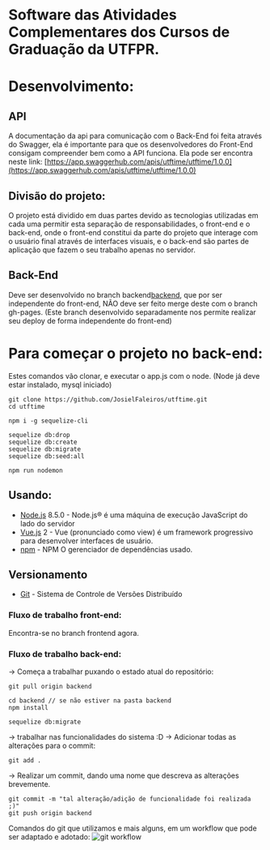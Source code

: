 # Software das Atividades Complementares dos Cursos de Graduação da UTFPR.

# Desenvolvimento:

## API
A documentação da api para comunicação com o Back-End foi feita através do Swagger, ela é importante para que os desenvolvedores do Front-End consigam compreender bem como a API funciona. Ela pode ser encontra neste link:
[https://app.swaggerhub.com/apis/utftime/utftime/1.0.0](https://app.swaggerhub.com/apis/utftime/utftime/1.0.0)

## Divisão do projeto:

O projeto está dividido em duas partes devido as tecnologias utilizadas em cada uma permitir esta separação de responsabilidades, o front-end e o back-end, onde o front-end constitui da parte do projeto que interage com o usuário final através de interfaces visuais, e o back-end são partes de aplicação que fazem o seu  trabalho apenas no servidor.

## Back-End
Deve ser desenvolvido no branch backend[backend](https://github.com/JosielFaleiros/utftime/tree/backend), que por ser independente do front-end, NÃO deve ser feito merge deste com o branch gh-pages.
    (Este branch desenvolvido separadamente nos permite realizar seu deploy de forma independente do front-end)

# Para começar o projeto no back-end:

Estes comandos vão clonar, e executar o app.js com o node. (Node já deve estar instalado, mysql iniciado)
```
git clone https://github.com/JosielFaleiros/utftime.git
cd utftime

npm i -g sequelize-cli

sequelize db:drop
sequelize db:create
sequelize db:migrate
sequelize db:seed:all

npm run nodemon
```
## Usando:
* [Node.js](https://nodejs.org/en/about/) 8.5.0 - Node.js® é uma máquina de execução JavaScript do lado do servidor
* [Vue.js](https://vuejs.org/v2/guide/) 2 - Vue (pronunciado como view) é um framework progressivo para desenvolver interfaces de usuário.
* [npm](https://www.npmjs.com/) - NPM O gerenciador de dependências usado.

## Versionamento
* [Git](https://git-scm.com/) -  Sistema de Controle de Versões Distribuído

### Fluxo de trabalho front-end:
Encontra-se no branch frontend agora.

### Fluxo de trabalho back-end:
-> Começa a trabalhar puxando o estado atual do repositório:
```
git pull origin backend

cd backend // se não estiver na pasta backend
npm install

sequelize db:migrate
```
-> trabalhar nas funcionalidades do sistema :D
-> Adicionar todas as alterações para o commit:
```
git add .
```
-> Realizar um commit, dando uma nome que descreva as alterações brevemente.
```
git commit -m "tal alteração/adição de funcionalidade foi realizada ;)"
git push origin backend
```


Comandos do git que utilizamos e mais alguns, em um workflow que pode ser adaptado e adotado:
![git workflow](http://csci221.artifice.cc/images/simple_git_daily_workflow.png)
